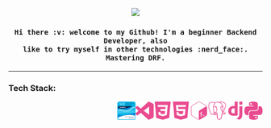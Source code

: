 <p align="center"><img src="https://media.giphy.com/media/2HEAHnj8FOmL6/giphy.gif"><p>

<h4 align="center">
  <samp>
    Hi there :v: welcome to my Github! I'm a beginner Backend Developer, also<br>like to try myself in other technologies :nerd_face:. Mastering DRF.
  </samp>
</h4>

--------------------------------------------------------------------------------------

<h3>Tech Stack:</h3>

  <img align="right" width="36" src="https://github.com/Tvo-Po/Tvo-Po/blob/main/assets/icons/python.svg">
  <img align="right" width="36" src="https://github.com/Tvo-Po/Tvo-Po/blob/main/assets/icons/django.svg">
  <img align="right" width="36" src="https://github.com/Tvo-Po/Tvo-Po/blob/main/assets/icons/postgresql.svg">
  <img align="right" width="36" src="https://github.com/Tvo-Po/Tvo-Po/blob/main/assets/icons/gnubash.svg">
  <img align="right" width="36" src="https://github.com/Tvo-Po/Tvo-Po/blob/main/assets/icons/html5.svg">
  <img align="right" width="36" src="https://github.com/Tvo-Po/Tvo-Po/blob/main/assets/icons/css3.svg">
  <img align="right" width="36" src="https://github.com/Tvo-Po/Tvo-Po/blob/main/assets/icons/visualstudiocode.svg">
  <a href="https://www.credly.com/badges/bad70ed2-4c59-4ad4-ae77-b8001830e0a4/public_url"><img align="right" width="36" src="https://github.com/Tvo-Po/Tvo-Po/blob/main/assets/cisco_certificate.png"></a>
